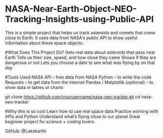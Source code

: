 # NASA-Near-Earth-Object-NEO-Tracking-Insights-using-Public-API
This is a simple project that helps us track asteroids and comets that come close to Earth. It uses data from NASA's public API to show useful information about these space objects.

#What Does This Project Do?
Gets real data about asteroids that pass near Earth
Tells us their size, speed, and how close they came
Shows if they are dangerous or not
Lets you choose a date to see what was flying by on that day

#Tools Used
NASA API – free data from NASA
Python – to write the code
Requests – to get data from the internet
Pandas / Matplotlib (optional) – to show data in tables or charts

git clone https://github.com/yourusername/nasa-neo-tracker.git
cd nasa-neo-tracker

#Why this is so cool
Learn how to use real space data
Practice working with APIs and Python
Understand what’s flying close to our planet
Great beginner project for science + coding lovers 

GitHub: @Lakskarthi
